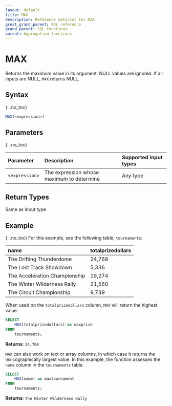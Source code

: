 ```yaml
---
layout: default
title: MAX
description: Reference material for MAX
great_grand_parent: SQL reference
grand_parent: SQL functions
parent: Aggregation functions
---
```



# MAX

Returns the maximum value in its argument. NULL values are ignored. If all inputs are NULL, `MAX` returns NULL.

## Syntax
{: .no_toc}

```sql
MAX(<expression>)
```

## Parameters
{: .no_toc}

| Parameter | Description                                               |Supported input types                                        |
| :--------- | :--------------------------------------------------------|:------------------------------------------------------------|
| `<expression>`  | The expression whose maximum to determine | Any type |

## Return Types
Same as input type

## Example
{: .no_toc}
For this example, see the following table, `tournaments`:

| name                          | totalprizedollars |
| :-----------------------------| :-----------------|
| The Drifting Thunderdome      | 24,768             |
| The Lost Track Showdown       | 5,336              |
| The Acceleration Championship | 19,274             |
| The Winter Wilderness Rally   | 21,560             |
| The Circuit Championship      | 9,739              |

When used on the `totalprizedollars` column, `MAX` will return the highest value.

```sql
SELECT
	MAX(totalprizedollars) as maxprize
FROM
	tournaments;
```

**Returns**: `24,768`


`MAX` can also work on text or array columns, in which case it returns the lexicographically largest value. In this example, the function assesses the `name` column in the `tournaments` table.

```sql
SELECT
	MAX(name) as maxtournament
FROM
	tournaments;
```

**Returns**: `The Winter Wilderness Rally`
